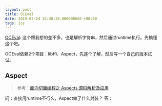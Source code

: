 ```yaml
---
layout: post
title: OCEval
date: 2019-07-24 15:30:35.000000000 +08:00
tags: ios
---
```


    
[OCEval](https://github.com/lilidan/OCEval): 这个跟我想的差不多，也是解析字符串，然后通过runtime执行。先搞懂这个吧。

OCEval依赖2个项目：libffi、Aspect，先逐个了解，然后写一个自己的版本试试。

## Aspect

> 参考：[面向切面编程之 Aspects 源码解析及应用](https://wereadteam.github.io/2016/06/30/Aspects/)


问：直接用runtime不行么，Aspect做了什么封装？
答：